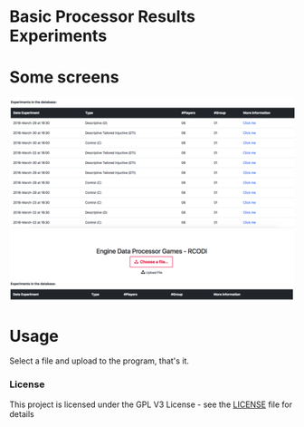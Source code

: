 Basic Processor Results Experiments
===================================

Some screens
=======
<img src="assets/screen1.png" />
<img src="assets/screen2.png" />

Usage
=====

Select a file and upload to the program, that's it.


### License
This project is licensed under the GPL V3 License - see the [LICENSE](LICENSE) file for details
